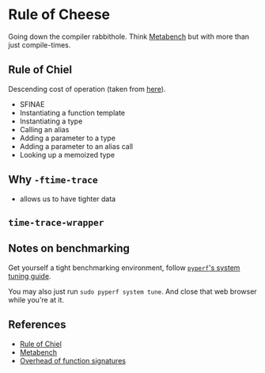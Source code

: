# Rule of Cheese

Going down the compiler rabbithole. Think [Metabench](
https://github.com/ldionne/metabench) but with more than just compile-times.

## Rule of Chiel

Descending cost of operation (taken from [here](
https://github.com/boostcon/cppnow_presentations_2017/blob/master/05-17-2017_wednesday/type_based_template_metaprogramming_is_not_dead__odin_holmes__cppnow_05-17-2017.pdf
)).

- SFINAE
- Instantiating a function template
- Instantiating a type
- Calling an alias
- Adding a parameter to a type
- Adding a parameter to an alias call
- Looking up a memoized type

## Why `-ftime-trace`

- allows us to have tighter data

## `time-trace-wrapper`

## Notes on benchmarking

Get yourself a tight benchmarking environment, follow
[`pyperf`'s system tuning guide](
https://pyperf.readthedocs.io/en/latest/system.html).

You may also just run `sudo pyperf system tune`.
And close that web browser while you're at it.

## References

- [Rule of Chiel](https://www.youtube.com/watch?v=EtU4RDCCsiU&t=491s)
- [Metabench](https://github.com/ldionne/metabench)
- [Overhead of function signatures](https://www.youtube.com/watch?v=TyiiNVA1syk)
